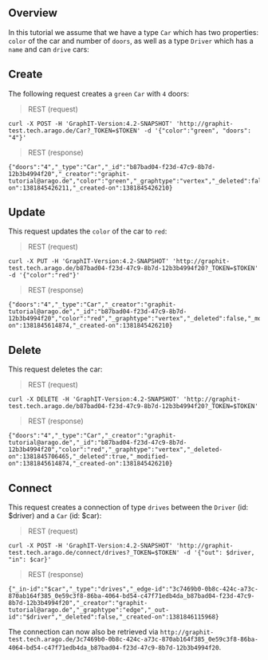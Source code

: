 ## Overview

In this tutorial we assume that we have a type `Car` which has two properties: `color` of the car and number of `doors`, as well as a type `Driver` which has a `name` and can `drive` cars:

## Create 

The following request creates a `green` `Car` with `4` doors:

> REST (request)

    curl -X POST -H 'GraphIT-Version:4.2-SNAPSHOT' 'http://graphit-test.tech.arago.de/Car?_TOKEN=$TOKEN' -d '{"color":"green", "doors": "4"}'

> REST (response)

    {"doors":"4","_type":"Car","_id":"b87bad04-f23d-47c9-8b7d-12b3b4994f20","_creator":"graphit-tutorial@arago.de","color":"green","_graphtype":"vertex","_deleted":false,"_modified-on":1381845426211,"_created-on":1381845426210}


## Update

This request updates the `color` of the car to `red`:

> REST (request)

    curl -X PUT -H 'GraphIT-Version:4.2-SNAPSHOT' 'http://graphit-test.tech.arago.de/b87bad04-f23d-47c9-8b7d-12b3b4994f20?_TOKEN=$TOKEN' -d '{"color":"red"}'

> REST (response)

    {"doors":"4","_type":"Car","_creator":"graphit-tutorial@arago.de","_id":"b87bad04-f23d-47c9-8b7d-12b3b4994f20","color":"red","_graphtype":"vertex","_deleted":false,"_modified-on":1381845614874,"_created-on":1381845426210}

## Delete

This request deletes the car: 

> REST (request)

    curl -X DELETE -H 'GraphIT-Version:4.2-SNAPSHOT' 'http://graphit-test.tech.arago.de/b87bad04-f23d-47c9-8b7d-12b3b4994f20?_TOKEN=$TOKEN'

> REST (response)

    {"doors":"4","_type":"Car","_creator":"graphit-tutorial@arago.de","_id":"b87bad04-f23d-47c9-8b7d-12b3b4994f20","color":"red","_graphtype":"vertex","_deleted-on":1381845706465,"_deleted":true,"_modified-on":1381845614874,"_created-on":1381845426210}

## Connect

This request creates a connection of type `drives` between the `Driver` (id: $driver) and a `Car` (id: $car):

> REST (request)

    curl -X POST -H 'GraphIT-Version:4.2-SNAPSHOT' 'http://graphit-test.tech.arago.de/connect/drives?_TOKEN=$TOKEN' -d '{"out": $driver, "in": $car}'

> REST (response)

    {"_in-id":"$car","_type":"drives","_edge-id":"3c7469b0-0b8c-424c-a73c-870ab164f385_0e59c3f8-86ba-4064-bd54-c47f71edb4da_b87bad04-f23d-47c9-8b7d-12b3b4994f20","_creator":"graphit-tutorial@arago.de","_graphtype":"edge","_out-id":"$driver","_deleted":false,"_created-on":1381846115968}

The connection can now also be retrieved via `http://graphit-test.tech.arago.de/3c7469b0-0b8c-424c-a73c-870ab164f385_0e59c3f8-86ba-4064-bd54-c47f71edb4da_b87bad04-f23d-47c9-8b7d-12b3b4994f20`.
